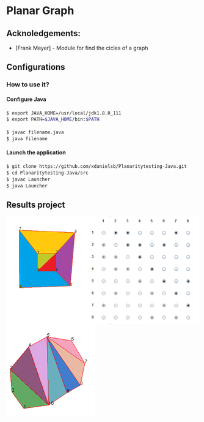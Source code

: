 # Planar Graph

## Acknoledgements:
 * [Frank Meyer] - Module for find the cicles of a graph	

## Configurations

### How to use it?

#### Configure  Java


```sh
$ export JAVA_HOME=/usr/local/jdk1.8.0_111
$ export PATH=$JAVA_HOME/bin:$PATH

$ javac filename.java
$ java filename
```

#### Launch the application

```sh
$ git clone https://github.com/xdanielsb/Planaritytesting-Java.git
$ cd Planaritytesting-Java/src
$ javac Launcher
$ java Launcher

```

## Results project

![Alt Planarity testing](screenshots/screen1.png?raw=true "Title")
![Alt Planarity testing](screenshots/screen3.png?raw=true "Title")

